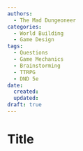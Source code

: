 ```yaml
---
authors:
  - The Mad Dungeoneer
categories:
  - World Building
  - Game Design
tags:
  - Questions
  - Game Mechanics
  - Brainstorming
  - TTRPG
  - DND 5e
date:
  created:
  updated:
draft: true
---
```


# Title

<!-- more -->


